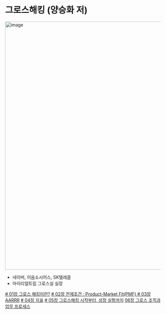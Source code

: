 # 그로스해킹 (양승화 저)
<img width="800" alt="image" src="https://github.com/user-attachments/assets/5facb8a5-a843-460a-b62d-cfb52d79fbd2" />

- 네이버, 이음소시어스, SK텔레콤
- 마이리얼트립 그로스실 실장


[# 01장 그로스 해킹이란?](https://github.com/KoreanTuna/Book-Study/blob/main/01%EC%9E%A5%20%EA%B7%B8%EB%A1%9C%EC%8A%A4%20%ED%95%B4%ED%82%B9%EC%9D%B4%EB%9E%80.md)
[# 02장 전제조건 : Product-Market Fit(PMF)
](https://github.com/KoreanTuna/Book-Study/blob/main/02%EC%9E%A5%20%EC%A0%84%EC%A0%9C%EC%A1%B0%EA%B1%B4%20%3A%20Product-Market%20Fit(PMF).md)
[# 03장 AARRR](https://github.com/KoreanTuna/Book-Study/blob/main/03%EC%9E%A5%20AARRR.md)
[# 04장 지표](https://github.com/KoreanTuna/Book-Study/blob/main/04%EC%9E%A5%20%EC%A7%80%ED%91%9C.md)
[# 05장 그로스해킹 시작부터, 성장 실험까지](https://github.com/KoreanTuna/Book-Study/blob/main/05%EC%9E%A5%20%EA%B7%B8%EB%A1%9C%EC%8A%A4%ED%95%B4%ED%82%B9%20%EC%8B%9C%EC%9E%91%EB%B6%80%ED%84%B0%2C%20%EC%84%B1%EC%9E%A5%20%EC%8B%A4%ED%97%98%EA%B9%8C%EC%A7%80.md)
[06장 그로스 조직과 업무 프로세스](https://github.com/KoreanTuna/Book-Study/blob/main/06%EC%9E%A5%20%EA%B7%B8%EB%A1%9C%EC%8A%A4%20%EC%A1%B0%EC%A7%81%EA%B3%BC%20%EC%97%85%EB%AC%B4%20%ED%94%84%EB%A1%9C%EC%84%B8%EC%8A%A4.md)

